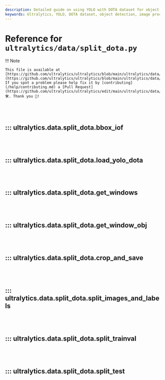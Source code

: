 ```yaml
---
description: Detailed guide on using YOLO with DOTA dataset for object detection, including dataset preparation, image splitting, and label handling.
keywords: Ultralytics, YOLO, DOTA dataset, object detection, image processing, python, dataset preparation, image splitting, label handling, YOLO with DOTA, computer vision, AI, machine learning
---
```


# Reference for `ultralytics/data/split_dota.py`

!!! Note

    This file is available at [https://github.com/ultralytics/ultralytics/blob/main/ultralytics/data/split_dota.py](https://github.com/ultralytics/ultralytics/blob/main/ultralytics/data/split_dota.py). If you spot a problem please help fix it by [contributing](/help/contributing.md) a [Pull Request](https://github.com/ultralytics/ultralytics/edit/main/ultralytics/data/split_dota.py) 🛠️. Thank you 🙏!

<br><br>

## ::: ultralytics.data.split_dota.bbox_iof

<br><br>

## ::: ultralytics.data.split_dota.load_yolo_dota

<br><br>

## ::: ultralytics.data.split_dota.get_windows

<br><br>

## ::: ultralytics.data.split_dota.get_window_obj

<br><br>

## ::: ultralytics.data.split_dota.crop_and_save

<br><br>

## ::: ultralytics.data.split_dota.split_images_and_labels

<br><br>

## ::: ultralytics.data.split_dota.split_trainval

<br><br>

## ::: ultralytics.data.split_dota.split_test

<br><br>
